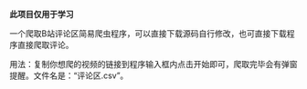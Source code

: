 **此项目仅用于学习**

一个爬取B站评论区简易爬虫程序，可以直接下载源码自行修改，也可直接下载程序直接爬取评论。

用法：复制你想爬的视频的链接到程序输入框内点击开始即可，爬取完毕会有弹窗提醒。文件名是：“评论区.csv”。
